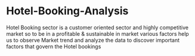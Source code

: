 # Hotel-Booking-Analysis
Hotel Booking sector is a customer oriented sector and highly competitive market so to be in a profitable &amp; sustainable in market various factors  help us to observe Market trend and analyze the data to discover important factors that govern the Hotel bookings
